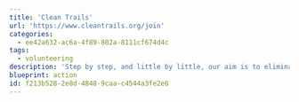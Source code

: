 ```yaml
---
title: 'Clean Trails'
url: 'https://www.cleantrails.org/join'
categories:
  - ee42a632-ac6a-4f89-802a-8111cf674d4c
tags:
  - volunteering
description: 'Step by step, and little by little, our aim is to eliminate waste on all the trails that grace our public lands.  We believe we can do that in a positive and proactive manner by educating, encouraging, and reconnecting outdoor users to our pristine places.'
blueprint: action
id: f213b528-2e8d-4848-9caa-c4544a3fe2e6
---
```

